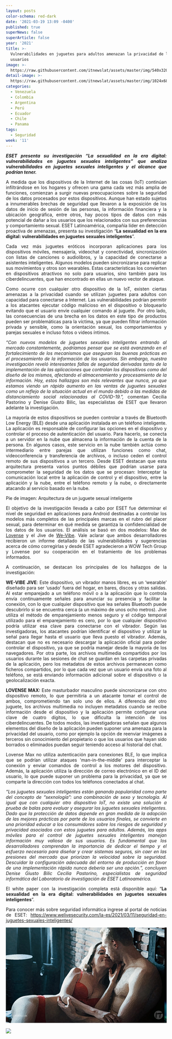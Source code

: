 ```yaml
---
layout: posts
color-schema: red-dark
date: '2021-03-19 13:09 -0400'
published: true
superNews: false
superArticle: false
year: '2021'
title: >-
  Vulnerabilidades en juguetes para adultos amenazan la privacidad de los
  usuarios
image: >-
  https://raw.githubusercontent.com/itnewslat/assets/master/img/540x320/Sexual-p.jpg
detail-image: >-
  https://raw.githubusercontent.com/itnewslat/assets/master/img/1024x680/Sexual-g.jpg
categories:
  - Venezuela
  - Colombia
  - Argentina
  - Perú
  - Ecuador
  - Chile
  - Panama
tags:
  - Seguridad
week: '11'
---
```

<p style="text-align: justify;"><em><strong>ESET presenta su investigación “L</strong></em><em><strong>a sexualidad en la era digital: vulnerabilidades en juguetes sexuales inteligentes</strong></em><em><strong>” que analiza vulnerabilidades en juguetes sexuales inteligentes y el alcance que podrían tener. </strong></em></p>
<p style="text-align: justify;">A medida que los dispositivos de la Internet de las cosas (IoT) continúan infiltrándose en los hogares y ofrecen una gama cada vez más amplia de funciones, comienzan a surgir nuevas preocupaciones sobre la seguridad de los datos procesados ​​por estos dispositivos. Aunque han estado sujetos a innumerables brechas de seguridad que llevaron a la exposición de los datos de inicio de sesión de las personas, la información financiera y la ubicación geográfica, entre otros, hay pocos tipos de datos con más potencial de dañar a los usuarios que los relacionados con sus preferencias y comportamiento sexual. ESET Latinoamérica, compañía líder en detección proactiva de amenazas, presenta su investigación “<strong>L</strong><strong>a sexualidad en la era digital: vulnerabilidades en juguetes sexuales inteligentes</strong>”.</p>
<p style="text-align: justify;">Cada vez más juguetes eróticos incorporan aplicaciones para los dispositivos móviles, mensajería, videochat y conectividad, sincronización con listas de canciones o audiolibros, y la capacidad de conectarse a asistentes inteligentes. Algunos modelos pueden sincronizarse para replicar sus movimientos y otros son wearables. Estas características los convierten en dispositivos atractivos no solo para usuarios, sino también para los ciberdelincuentes, que han encontrado en ellas un nuevo vector de ataque.</p>
<p style="text-align: justify;">Como ocurre con cualquier otro dispositivo de la IoT, existen ciertas amenazas a la privacidad cuando se utilizan juguetes para adultos con capacidad para conectarse a Internet. Las vulnerabilidades podrían permitir a los atacantes ejecutar código malicioso en el dispositivo o bloquearlo evitando que el usuario envíe cualquier comando al juguete. Por otro lado, las consecuencias de una brecha en los datos en este tipo de productos pueden ser problemáticas para la víctima, ya que pueden filtrar información privada y sensible, como la orientación sexual, los comportamientos y parejas sexuales e incluso fotos o videos íntimos.</p>
<p style="text-align: justify;"><em>“Con nuevos modelos de juguetes sexuales inteligentes entrando al mercado constantemente, podríamos pensar que se está avanzando en el fortalecimiento de los mecanismos que aseguran las buenas prácticas en el procesamiento de la información de los usuarios. Sin embargo, nuestra investigación reveló interesantes fallas de seguridad derivadas tanto de la implementación de las aplicaciones que controlan los dispositivos como del diseño de los mismos, afectando el almacenamiento y procesamiento de la información. Hoy, estos hallazgos son más relevantes que nunca, ya que estamos viendo un rápido aumento en las ventas de juguetes sexuales como un reflejo de la situación actual en el mundo debido a las medidas de distanciamiento social relacionadas al COVID-19.”, </em>comentan Cecilia Pastorino y Denise Giusto Bilic, las especialistas de ESET que llevaron adelante la investigación.</p>
<p style="text-align: justify;">La mayoría de estos dispositivos se pueden controlar a través de Bluetooth Low Energy (BLE) desde una aplicación instalada en un teléfono inteligente. La aplicación es responsable de configurar las opciones en el dispositivo y controlar el proceso de autenticación del usuario. Para hacerlo, se conecta a un servidor en la nube que almacena la información de la cuenta de la persona. En algunos casos, este servicio en la nube también actúa como intermediario entre parejas que utilizan funciones como chat, videoconferencia y transferencia de archivos, o incluso ceden el control remoto de sus dispositivos a un tercero. Desde ESET destacan que esta arquitectura presenta varios puntos débiles que podrían usarse para comprometer la seguridad de los datos que se procesan: Interceptar la comunicación local entre la aplicación de control y el dispositivo, entre la aplicación y la nube, entre el teléfono remoto y la nube, o directamente atacando al servicio basado en la nube.</p>
<p style="text-align: justify;">Pie de imagen: Arquitectura de un juguete sexual inteligente</p>
<p style="text-align: justify;">El objetivo de la investigación llevada a cabo por ESET fue determinar el nivel de seguridad en aplicaciones para Android destinadas a controlar los modelos más completos de las principales marcas en el rubro del placer sexual, para determinar en qué medida se garantiza la confidencialidad de los datos de los usuarios. El análisis se basó en dos modelos: Max de <a href="https://Frontechcolombia.us17.list-manage.com/track/click?u=4415c9694c185bf5744c10ade&amp;id=0ce541a9ef&amp;e=b6db5b5e91">Lovense</a> y el Jive de <a href="https://Frontechcolombia.us17.list-manage.com/track/click?u=4415c9694c185bf5744c10ade&amp;id=e89edfa68a&amp;e=b6db5b5e91">We-Vibe</a>. Vale aclarar que ambos desarrolladores recibieron un informe detallado de las vulnerabilidades y sugerencias acerca de cómo corregirlas y desde ESET agradecieron a WOW Tech Group y Lovense por su cooperación en el tratamiento de los problemas informados.</p>
<p style="text-align: justify;">A continuación, se destacan los principales de los hallazgos de la investigación:</p>
<p style="text-align: justify;"><strong>WE-VIBE JIVE</strong>: Este dispositivo, un vibrador manos libres, es un ‘wearable’ diseñado para ser ‘usado’ fuera del hogar, en bares, discos y otras salidas. Al estar emparejado a un teléfono móvil o a la aplicación que lo controla envía continuamente señales para anunciar su presencia y facilitar la conexión, con lo que cualquier dispositivo que lea señales Bluetooth puede descubrirlo si se encuentra cerca (a un máximo de unos ocho metros). Jive utiliza el método de emparejamiento menos seguro y el código temporal utilizado para el emparejamiento es cero, por lo que cualquier dispositivo podría utilizar esa clave para conectarse con el vibrador.
Según las investigadoras, los atacantes podrían identificar el dispositivo y utilizar la señal para llegar hasta el usuario que lleva puesto el vibrador. Además, destacan que no es necesario descargar la aplicación oficial para poder controlar el dispositivo, ya que se podría manejar desde la mayoría de los navegadores. Por otra parte, los archivos multimedia compartidos por los usuarios durante las sesiones de chat se guardan en las carpetas privadas de la aplicación, pero los metadatos de estos archivos permanecen como ficheros compartidos, por lo que cada vez que un usuario envía una foto al teléfono, se está enviando información adicional sobre el dispositivo o la geolocalización exacta.</p>
<p style="text-align: justify;"><strong>LOVENSE MAX: </strong>Este masturbador masculino puede sincronizarse con otro dispositivo remoto, lo que permitiría a un atacante tomar el control de ambos, comprometiendo tan solo uno de ellos. A diferencia del otro juguete, los archivos multimedia no incluyen metadatos cuando se recibe información desde el dispositivo y la aplicación permite configurar una clave de cuatro dígitos, lo que dificulta la intención de los ciberdelincuentes. De todos modos, las investigadoras señalan que algunos elementos del diseño de la aplicación pueden suponer una amenaza para la privacidad del usuario, como por ejemplo la opción de reenviar imágenes a terceros sin conocimiento del propietario o que los usuarios que hayan sido borrados o eliminados puedan seguir teniendo acceso al historial del chat.</p>
<p style="text-align: justify;">Lovense Max no utiliza autenticación para conexiones BLE, lo que implica que se podrían utilizar ataques 'man-in-the-middle' para interceptar la conexión y enviar comandos de control a los motores del dispositivo. Además, la aplicación utiliza la dirección de correo electrónico en el ID del usuario, lo que puede suponer un problema para la privacidad, ya que se comparte la dirección con todos los teléfonos conectados al chat.</p>
<p style="text-align: justify;"><em>“Los juguetes sexuales inteligentes están ganando popularidad como parte del concepto de “sexnología”: una combinación de sexo y tecnología. Al igual que con cualquier otro dispositivo IoT, no existe una solución a prueba de balas para evaluar y asegurar los juguetes sexuales inteligentes. Dado que la protección de datos depende en gran medida de la adopción de las mejores prácticas por parte de los usuarios finales, se convierte en una prioridad educar a los consumidores sobre los riesgos de seguridad y privacidad asociados con estos juguetes para adultos. Además, las apps móviles para el control de juguetes sexuales inteligentes manejan información muy valiosa de sus usuarios. Es fundamental que los desarrolladores comprendan la importancia de dedicar el tiempo y el esfuerzo necesario para diseñar y crear sistemas seguros, sin caer en las presiones del mercado que priorizan la velocidad sobre la seguridad. Descuidar la configuración adecuada del entorno de producción en favor de una implementación rápida nunca debería ser una opción.”, concluyen Denise Giusto Bilic Cecilia Pastorino, especialistas de seguridad informática del Laboratorio de investigación de ESET Latinoamérica.</em></p>
<p style="text-align: justify;">El white paper con la investigación completa está disponible aquí: “<strong>L</strong><strong>a sexualidad en la era digital: vulnerabilidades en juguetes sexuales inteligentes</strong>”.</p>
<p style="text-align: justify;">Para conocer más sobre seguridad informática ingrese al portal de noticias de ESET: <a href="https://www.welivesecurity.com/la-es/2021/03/11/seguridad-en-juguetes-sexuales-inteligentes/">https://www.welivesecurity.com/la-es/2021/03/11/seguridad-en-juguetes-sexuales-inteligentes/</a></p>

![](https://raw.githubusercontent.com/itnewslat/assets/master/img/540x320/Sexual-p.jpg)

<img src="https://tracker.metricool.com/c3po.jpg?hash=56f88a41e39ab42c063cc51676587a04"/>